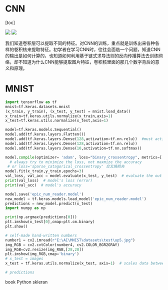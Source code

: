 # CNN

[toc]

![](2022-10-04-00-09-39.png)
![](2022-10-04-00-10-22.png)


我们知道卷积层可以提取不同的特征。对CNN的训练，重点就是训练出来各种各样的卷积核来提取特征。初学者在学习CNN时，往往会面临一个问题，知道CNN的输出是如何计算的，也知道如何利用基于链式求导法则的反向传播算法去训练网络，却不知道为什么CNN能够提取图片特征，卷积核里面的那几个数字背后的意义和原理。

# MNIST

```Python
import tensorflow as tf
mnist=tf.keras.datasets.mnist
(x_train, y_train), (x_test, y_test) = mnist.load_data()
x_train=tf.keras.utils.normalize(x_train,axis=1)
x_test=tf.keras.utils.normalize(x_test,axis=1)

model=tf.keras.models.Sequential()
model.add(tf.keras.layers.Flatten())
model.add(tf.keras.layers.Dense(128,activation=tf.nn.relu))  #must activation =tf.nn.relu  不能直接act=“relu"
model.add(tf.keras.layers.Dense(128,activation=tf.nn.relu)) 
model.add(tf.keras.layers.Dense(10,activation=tf.nn.softmax)) 

model.compile(optimizer= 'adam', loss="binary_crossentropy", metrics=['accuracy'])
  # always try to minimize the loss, not maxmize the accuracy
 # or loss='sparse_catagorical_crossentropy' 交叉熵损失
model.fit(x_train,y_train,epochs=3)
val_loss, val_acc = model.evaluate(x_test, y_test)  # evaluate the out of sample data with model
print(val_loss)  # model's loss (error)
print(val_acc)  # model's accuracy

model.save('epic_num_reader.model')
new_model = tf.keras.models.load_model('epic_num_reader.model')
predictions = new_model.predict(x_test)
import numpy as np

print(np.argmax(predictions[0]))
plt.imshow(x_test[0],cmap=plt.cm.binary)
plt.show()
```
```python
# self-made hand-written numbers
number1 = cv2.imread(r"E:\AI\MNIST\datasets\test\up5.jpg")
img_RGB = cv2.cvtColor(number4, cv2.COLOR_BGR2GRAY)
img_RGB=cv2.resize(img_RGB,[28,28])
plt.imshow(img_RGB,cmap='binary')
# x_test = images
x_test = tf.keras.utils.normalize(x_test, axis=1)  # scales data between 0 and 1

# predictions
```

book Python skleran
